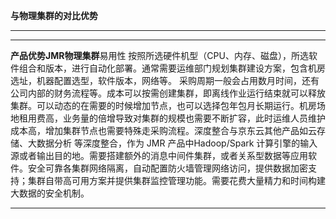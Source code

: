 ****与物理集群的对比优势****

********

********
**产品优势****JMR****物理集群**易用性
按照所选硬件机型（CPU、内存、磁盘），所选软件组合和版本，进行自动化部署。通常需要运维部门规划集群建设方案，包含机房选址，机器配置选型，软件版本，网络等。 采购周期一般会占用数月时间，还有公司内部的财务流程等。成本可以按需创建集群，即离线作业运行结束就可以释放集群。可以动态的在需要的时候增加节点，也可以选择包年包月长期运行。机房场地租用费高，业务量的倍增导致对集群的规模也需要不断扩容，此时运维人员维护成本高，增加集群节点也需要特殊走采购流程。深度整合与京东云其他产品如云存储、大数据分析 等深度整合，作为 JMR 产品中Hadoop/Spark 计算引擎的输入源或者输出目的地。需要搭建额外的消息中间件集群，或者关系型数据等应用软件。安全可靠各集群网络隔离，自动配置防火墙管理网络访问，提供数据加密支持；集群自带高可用方案并提供集群监控管理功能。需要花费大量精力和时间构建大数据的安全机制。

********